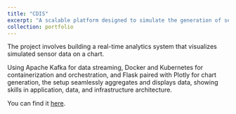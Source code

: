 ```yaml
---
title: "CDIS"
excerpt: "A scalable platform designed to simulate the generation of sensor data, process this data, and visualize it using Flask.<br/><img src='/images/CIDS.png'>"
collection: portfolio
---
```


The project involves building a real-time analytics system that visualizes simulated sensor data on a chart. 

Using Apache Kafka for data streaming, Docker and Kubernetes for containerization and orchestration, and Flask paired with Plotly for chart generation, the setup seamlessly aggregates and displays data, showing skills in application, data, and infrastructure architecture.

You can find it [here](https://github.com/dyang21/Continuous-Data-Integration-Deployment-System/tree/main).